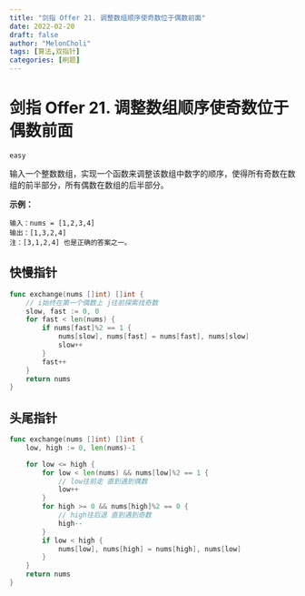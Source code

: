 ```yaml
---
title: "剑指 Offer 21. 调整数组顺序使奇数位于偶数前面"
date: 2022-02-20
draft: false
author: "MelonCholi"
tags: [算法,双指针]
categories: [刷题]
---
```


# 剑指 Offer 21. 调整数组顺序使奇数位于偶数前面

`easy`

输入一个整数数组，实现一个函数来调整该数组中数字的顺序，使得所有奇数在数组的前半部分，所有偶数在数组的后半部分。

**示例：**

```
输入：nums = [1,2,3,4]
输出：[1,3,2,4] 
注：[3,1,2,4] 也是正确的答案之一。
```

## 快慢指针

```go
func exchange(nums []int) []int {
	// i始终在第一个偶数上 j往前探索找奇数
	slow, fast := 0, 0
	for fast < len(nums) {
		if nums[fast]%2 == 1 {
			nums[slow], nums[fast] = nums[fast], nums[slow]
			slow++
		}
		fast++
	}
	return nums
}
```

## 头尾指针

```go
func exchange(nums []int) []int {
	low, high := 0, len(nums)-1

	for low <= high {
		for low < len(nums) && nums[low]%2 == 1 {
			// low往前走 直到遇到偶数
			low++
		}
		for high >= 0 && nums[high]%2 == 0 {
			// high往后退 直到遇到奇数
			high--
		}
		if low < high {
			nums[low], nums[high] = nums[high], nums[low]
		}
	}
	return nums
}
```

